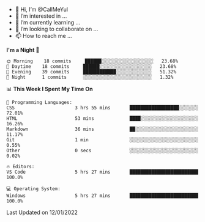 - 👋 Hi, I’m @CallMeYul
- 👀 I’m interested in ...
- 🌱 I’m currently learning ...
- 💞️ I’m looking to collaborate on ...
- 📫 How to reach me ...

<!---
CallMeYul/CallMeYul is a ✨ special ✨ repository because its `README.md` (this file) appears on your GitHub profile.
You can click the Preview link to take a look at your changes.
--->

<!--START_SECTION:waka-->
**I'm a Night 🦉** 

```text
🌞 Morning    18 commits     ██████░░░░░░░░░░░░░░░░░░░   23.68% 
🌆 Daytime    18 commits     ██████░░░░░░░░░░░░░░░░░░░   23.68% 
🌃 Evening    39 commits     ████████████░░░░░░░░░░░░░   51.32% 
🌙 Night      1 commits      ░░░░░░░░░░░░░░░░░░░░░░░░░   1.32%

```


📊 **This Week I Spent My Time On** 

```text
💬 Programming Languages: 
CSS                      3 hrs 55 mins       ██████████████████░░░░░░░   72.01% 
HTML                     53 mins             ████░░░░░░░░░░░░░░░░░░░░░   16.26% 
Markdown                 36 mins             ██░░░░░░░░░░░░░░░░░░░░░░░   11.17% 
Git                      1 min               ░░░░░░░░░░░░░░░░░░░░░░░░░   0.55% 
Other                    0 secs              ░░░░░░░░░░░░░░░░░░░░░░░░░   0.02%

🔥 Editors: 
VS Code                  5 hrs 27 mins       █████████████████████████   100.0%

💻 Operating System: 
Windows                  5 hrs 27 mins       █████████████████████████   100.0%

```


 Last Updated on 12/01/2022
<!--END_SECTION:waka-->
